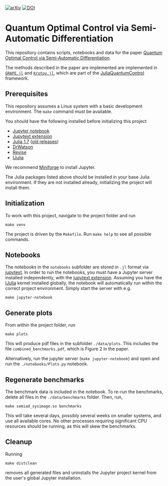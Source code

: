 [![arXiv](https://img.shields.io/badge/arXiv-2205.15044-b31b1b.svg)](https://arxiv.org/abs/2205.15044)
[![DOI](https://zenodo.org/badge/477244307.svg)](https://zenodo.org/badge/latestdoi/477244307)


# Quantum Optimal Control via Semi-Automatic Differentiation

This repository contains scripts, notebooks and data for the paper [Quantum Optimal Control via Semi-Automatic Differentiation](https://arxiv.org/abs/2205.15044).

The methods described in the paper are implemented are implemented in [`GRAPE.jl`](https://github.com/JuliaQuantumControl/GRAPE.jl) and [`Krotov.jl`](https://github.com/JuliaQuantumControl/Krotov.jl), which are part of the [JuliaQuantumControl](https://github.com/JuliaQuantumControl#a-julia-framework-for-quantum-optimal-control) framework.


## Prerequisites

This repository assumes a Linux system with a basic development environment. The `make` command must be available.

You should have the following installed before initializing this project

* [Jupyter notebook][Jupyter]
* [Jupytext extension][jupytext]
* [Julia 1.7](https://julialang.org) ([old releases](https://julialang.org/downloads/oldreleases/))
* [DrWatson](https://github.com/JuliaDynamics/DrWatson.jl#readme)
* [Revise](https://github.com/timholy/Revise.jl#readme)
* [IJulia][]

We recommend [Miniforge](https://github.com/conda-forge/miniforge) to install Jupyter.

The Julia packages listed above should be installed in your base Julia environment. If they are not installed already, initializing the project will install them.

## Initialization

To work with this project, navigate to the project folder and run

~~~
make venv
~~~

The project is driven by the `Makefile`. Run `make help` to see all possible commands.


## Notebooks

The notebooks in the `notebooks` subfolder are stored in `.jl` format via [jupytext][]. In order to run the notebooks, you must have a Jupyter server installed independently, with the  [jupytext extension][jupytext]. Assuming you have the [IJulia][] kernel installed globally, the notebook will automatically run within the correct project environment. Simply start the server with e.g.

~~~
make jupyter-notebook
~~~

## Generate plots

From within the project folder, run

~~~
make plots
~~~

This will produce pdf files in the subfolder `./data/plots`. This includes the file `combined_benchmarks.pdf`, which is Figure 2 in the paper.

Alternatively, run the jupyter server (`make jupyter-notebook`) and open and run the `./notebooks/Plots.py` notebook.



## Regenerate benchmarks

The benchmark data is included in the notebook. To re-run the benchmarks, delete all files in the `./data/benchmarks` folder. Then, run,

~~~
make semiad_sysimage.so benchmarks
~~~

This will take several days, possibly several weeks on smaller systems, and use all available cores. No other processes requiring significant CPU resources should be running, as this will skew the benchmarks.


## Cleanup

Running

~~~
make distclean
~~~

removes all generated files and uninstalls the Jupyter project kernel from the user's global Jupyter installation.

[Jupyter]: (https://jupyter.org)
[jupytext]: https://jupytext.readthedocs.io/en/latest/
[IJulia]: https://github.com/JuliaLang/IJulia.jl#readme
